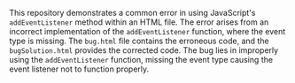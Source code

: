 This repository demonstrates a common error in using JavaScript's `addEventListener` method within an HTML file. The error arises from an incorrect implementation of the `addEventListener` function, where the event type is missing. The `bug.html` file contains the erroneous code, and the `bugSolution.html` provides the corrected code.  The bug lies in improperly using the `addEventListener` function, missing the event type causing the event listener not to function properly.
